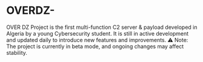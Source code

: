 # OVERDZ-
OVER DZ Project is the first multi-function C2 server &amp; payload developed in Algeria by a young Cybersecurity student. It is still in active development and updated daily to introduce new features and improvements. ⚠️ Note: The project is currently in beta mode, and ongoing changes may affect stability.
